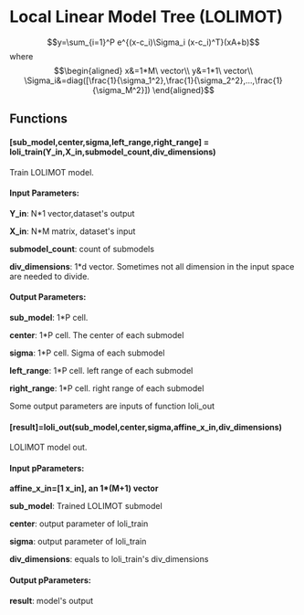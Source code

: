 # Local Linear Model Tree (LOLIMOT)
$$y=\sum_{i=1}^P e^{(x-c_i)\Sigma_i (x-c_i)^T}(xA+b)$$
where
$$\begin{aligned}
x&=1*M\ vector\\
y&=1*1\ vector\\
\Sigma_i&=diag([\frac{1}{\sigma_1^2},\frac{1}{\sigma_2^2},...,\frac{1}{\sigma_M^2}])
\end{aligned}$$

## Functions

#### [sub_model,center,sigma,left_range,right_range] = loli_train(Y_in,X_in,submodel_count,div_dimensions)

Train LOLIMOT model.

#### Input Parameters:

**Y_in**: N\*1 vector,dataset's output

**X_in**: N\*M matrix, dataset's input

**submodel_count**: count of submodels

**div_dimensions**: 1\*d vector. Sometimes not all dimension in the input space are needed to divide.

#### Output Parameters:

**sub_model**: 1\*P cell. 

**center**: 1\*P cell. The center of each submodel

**sigma**: 1\*P cell. Sigma of each submodel

**left_range**: 1\*P cell. left range of each submodel

**right_range**: 1\*P cell. right range of each submodel

Some output parameters are inputs of function loli_out


#### [result]=loli_out(sub_model,center,sigma,affine_x_in,div_dimensions)

LOLIMOT model out. 

#### Input pParameters:

**affine_x_in=[1 x_in], an 1\*(M+1) vector**

**sub_model**: Trained LOLIMOT submodel

**center**: output parameter of loli_train

**sigma**: output parameter of loli_train

**div_dimensions**: equals to loli_train's div_dimensions

#### Output pParameters:

**result**: model's output

